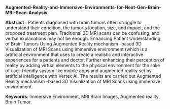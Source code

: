 **Augmented-Reality-and-Immersive-Environments-for-Next-Gen-Brain-MRI-Scan-Analysis**

**Abstract** : Patients diagnosed with brain tumors often struggle to understand their condition, the tumor's location, size, and impact, and the proposed treatment plan. Traditional 2D MRI scans can be confusing, and verbal explanations may not be enough. Enhancing Patient Understanding of Brain Tumors Using Augmented Reality mechanism -based 3D Visualization of MRI Scans using immersive environment (which is a artificial environment that uses to create a realistic and interactive experiences for a patients and doctor. Further enhancing their perception of reality by adding virtual elements to the physical environment for the sake of user-friendly system like mobile apps and augmented reality set by artificial intelligence with Vertex AI. The results are carried out Augmented Reality mechanism -based 3D Visualization of MRI Scans using immersive environment.

**Keywords**: Immersive Environment, MRI Brain Images, Augmented reality, Brain Tumor.
